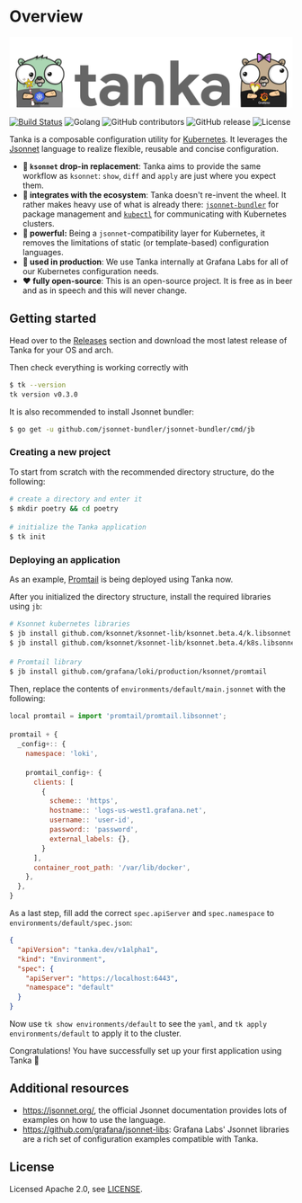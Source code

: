 # Overview

![Tanka Banner](docs/banner.png)

[![Build Status](https://cloud.drone.io/api/badges/grafana/tanka/status.svg)](https://cloud.drone.io/grafana/tanka)
![Golang](https://img.shields.io/badge/language-Go-blue)
![GitHub contributors](https://img.shields.io/github/contributors/grafana/tanka)
![GitHub release](https://img.shields.io/github/release/grafana/tanka)
![License](https://img.shields.io/github/license/grafana/tanka)

Tanka is a composable configuration utility for [Kubernetes](https://kubernetes.io/). It
leverages the [Jsonnet](https://jsonnet.org) language to realize flexible, reusable and
concise configuration.

- **:repeat: `ksonnet` drop-in replacement**: Tanka aims to provide the same
  workflow as `ksonnet`: `show`, `diff` and `apply` are just where you expect
  them.
- **:nut_and_bolt: integrates with the ecosystem**: Tanka doesn't re-invent the
  wheel. It rather makes heavy use of what is already there:
  [`jsonnet-bundler`](https://github.com/jsonnet-bundler/jsonnet-bundler) for
  package management and
  [`kubectl`](https://kubernetes.io/docs/reference/kubectl/overview/) for
  communicating with Kubernetes clusters.
- **:hammer: powerful:** Being a `jsonnet`-compatibility layer for Kubernetes,
  it removes the limitations of static (or template-based) configuration languages.
- **:rocket: used in production**: We use Tanka internally at
  Grafana Labs for all of our Kubernetes configuration needs.
- **:heart: fully open-source**: This is an open-source project. It is free as
  in beer and as in speech and this will never change.

## Getting started
Head over to the [Releases](https://github.com/grafana/tanka/releases) section
and download the most latest release of Tanka for your OS and arch.

Then check everything is working correctly with
```bash
$ tk --version
tk version v0.3.0
```

It is also recommended to install Jsonnet bundler:
```bash
$ go get -u github.com/jsonnet-bundler/jsonnet-bundler/cmd/jb
```

### Creating a new project
To start from scratch with the recommended directory structure, do the following:

```bash
# create a directory and enter it
$ mkdir poetry && cd poetry

# initialize the Tanka application
$ tk init
```

### Deploying an application
As an example, [Promtail](https://github.com/grafana/loki/blob/master/docs/promtail/README.md) is being deployed using Tanka now.

After you initialized the directory structure, install the required libraries
using `jb`:
```bash
# Ksonnet kubernetes libraries
$ jb install github.com/ksonnet/ksonnet-lib/ksonnet.beta.4/k.libsonnet
$ jb install github.com/ksonnet/ksonnet-lib/ksonnet.beta.4/k8s.libsonnet

# Promtail library
$ jb install github.com/grafana/loki/production/ksonnet/promtail
```

Then, replace the contents of `environments/default/main.jsonnet` with the
following: 

```js
local promtail = import 'promtail/promtail.libsonnet';

promtail + {
  _config+:: {
    namespace: 'loki',

    promtail_config+: {
      clients: [
        {
          scheme:: 'https',
          hostname:: 'logs-us-west1.grafana.net',
          username:: 'user-id',
          password:: 'password',
          external_labels: {},
        }
      ],
      container_root_path: '/var/lib/docker',
    },
  },
}

```

As a last step, fill add the correct `spec.apiServer` and `spec.namespace` to
`environments/default/spec.json`:

```json
{
  "apiVersion": "tanka.dev/v1alpha1",
  "kind": "Environment",
  "spec": {
    "apiServer": "https://localhost:6443",
    "namespace": "default"
  }
}
```

Now use `tk show environments/default` to see the `yaml`, and
`tk apply environments/default` to apply it to the cluster.

Congratulations! You have successfully set up your first application using Tanka :tada:

## Additional resources

- https://jsonnet.org/, the official Jsonnet documentation provides lots of
  examples on how to use the language.
- https://github.com/grafana/jsonnet-libs: Grafana Labs' Jsonnet libraries are a
  rich set of configuration examples compatible with Tanka.

## License
Licensed Apache 2.0, see [LICENSE](LICENSE).
